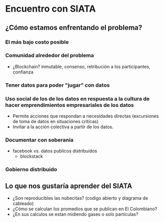 # Encuentro con SIATA

## ¿Cómo estamos enfrentando el problema?
### El más bajo costo posible
### Comunidad alrededor del problema
  
  * ¿Blockchain? inmutable, consenso, retribución a los participantes, confianza
  
### Tener datos para poder "jugar" con datos
### Uso social de los de los datos en respuesta a la cultura de hacer emprendimientos empresariales de los datos

  * Permite acciones que respondan a necesidades directas (excursiones de toma de datos en situaciones críticas) 
  * Invitar a la acción colectiva a partir de los datos.

### Documentar con soberanía
  * facebook vs. datos publicos distribuidos
    - blockstack
    
### Gobierno distribuido

## Lo que nos gustaría aprender del SIATA
  * ¿Son reproducibles las nubecitas? (codigo abierto y diagrama de cableado)
  * ¿Cómo se calculan los promedios que se publican en El Colombiano?
  * ¿En sus calculos se estan midiendo gases o solo partículas?
  
 
